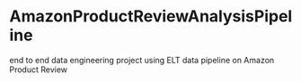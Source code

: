 # AmazonProductReviewAnalysisPipeline
end to end data engineering project using ELT data pipeline on Amazon Product Review
